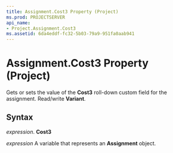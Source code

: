 ```yaml
---
title: Assignment.Cost3 Property (Project)
ms.prod: PROJECTSERVER
api_name:
- Project.Assignment.Cost3
ms.assetid: 6da4eddf-fc32-5b03-79a9-951fa0aab941
---
```



# Assignment.Cost3 Property (Project)

Gets or sets the value of the  **Cost3** roll-down custom field for the assignment. Read/write **Variant**.


## Syntax

 _expression_. **Cost3**

 _expression_ A variable that represents an **Assignment** object.


